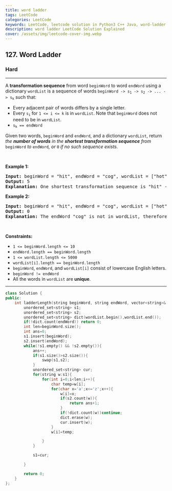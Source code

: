 ```yaml
---
title: word ladder
tags: LeetCode
categories: LeetCode
keywords: LeetCode, leetcode solution in Python3 C++ Java, word-ladder solution
description: word ladder LeetCode Solution Explained
cover: /assets/img/leetcode-cover-img.webp
---
```



<h2>127. Word Ladder</h2><h3>Hard</h3><hr><div><p>A <strong>transformation sequence</strong> from word <code>beginWord</code> to word <code>endWord</code> using a dictionary <code>wordList</code> is a sequence of words <code>beginWord -&gt; s<sub>1</sub> -&gt; s<sub>2</sub> -&gt; ... -&gt; s<sub>k</sub></code> such that:</p>

<ul>
	<li>Every adjacent pair of words differs by a single letter.</li>
	<li>Every <code>s<sub>i</sub></code> for <code>1 &lt;= i &lt;= k</code> is in <code>wordList</code>. Note that <code>beginWord</code> does not need to be in <code>wordList</code>.</li>
	<li><code>s<sub>k</sub> == endWord</code></li>
</ul>

<p>Given two words, <code>beginWord</code> and <code>endWord</code>, and a dictionary <code>wordList</code>, return <em>the <strong>number of words</strong> in the <strong>shortest transformation sequence</strong> from</em> <code>beginWord</code> <em>to</em> <code>endWord</code><em>, or </em><code>0</code><em> if no such sequence exists.</em></p>

<p>&nbsp;</p>
<p><strong>Example 1:</strong></p>

<pre><strong>Input:</strong> beginWord = "hit", endWord = "cog", wordList = ["hot","dot","dog","lot","log","cog"]
<strong>Output:</strong> 5
<strong>Explanation:</strong> One shortest transformation sequence is "hit" -&gt; "hot" -&gt; "dot" -&gt; "dog" -&gt; cog", which is 5 words long.
</pre>

<p><strong>Example 2:</strong></p>

<pre><strong>Input:</strong> beginWord = "hit", endWord = "cog", wordList = ["hot","dot","dog","lot","log"]
<strong>Output:</strong> 0
<strong>Explanation:</strong> The endWord "cog" is not in wordList, therefore there is no valid transformation sequence.
</pre>

<p>&nbsp;</p>
<p><strong>Constraints:</strong></p>

<ul>
	<li><code>1 &lt;= beginWord.length &lt;= 10</code></li>
	<li><code>endWord.length == beginWord.length</code></li>
	<li><code>1 &lt;= wordList.length &lt;= 5000</code></li>
	<li><code>wordList[i].length == beginWord.length</code></li>
	<li><code>beginWord</code>, <code>endWord</code>, and <code>wordList[i]</code> consist of lowercase English letters.</li>
	<li><code>beginWord != endWord</code></li>
	<li>All the words in <code>wordList</code> are <strong>unique</strong>.</li>
</ul>
</div>

---




```cpp
class Solution {
public:
    int ladderLength(string beginWord, string endWord, vector<string>& wordList) {
        unordered_set<string> s1;
		unordered_set<string> s2;
		unordered_set<string> dict(wordList.begin(),wordList.end());
		if(!dict.count(endWord)) return 0;
		int len=beginWord.size();
		int ans=0;
		s1.insert(beginWord);
		s2.insert(endWord);
		while(!s1.empty() && !s2.empty()){
			ans++;
			if(s1.size()>s2.size()){
				swap(s1,s2);
			}
			unordered_set<string> cur;
			for(string w:s1){
				for(int i=0;i<len;i++){
					char temp=w[i];
					for(char x='a';x<='z';x++){
						w[i]=x;
						if(s2.count(w)){
							return ans+1;
						}
						if(!dict.count(w))continue;
						dict.erase(w);
						cur.insert(w);
					}
					w[i]=temp;

				}
			}

			s1=cur;

		}

		return 0;
    }
};
```

